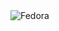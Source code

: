 <img src="https://github.com/ilnanny/svg-personal-resource/blob/master/Packages-png%2Bsvg/Fedora_wall%2Bsvg_by-ilnanny/preview.png" alt="Fedora">
